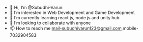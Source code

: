 - 👋 Hi, I’m @Subudhi-Varun
- 👀 I’m interested in Web Development and Game Development
- 🌱 I’m currently learning react js, node js 
and unity hub
- 💞️ I’m looking to collaborate with anyone 
- 📫 How to reach me mail-subudhivarun123@gmail.com,mobile-7032904583

<!---
Subudhi-Varun/Subudhi-Varun is a ✨ special ✨ repository because its `README.md` (this file) appears on your GitHub profile.
You can click the Preview link to take a look at your changes.
--->
